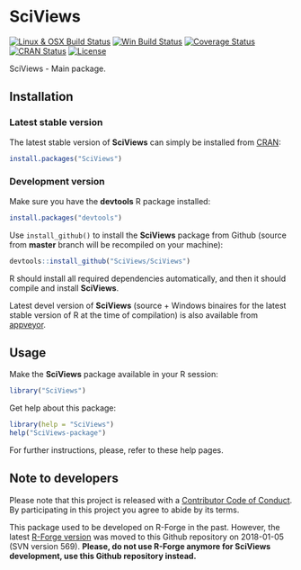 # SciViews

[![Linux & OSX Build Status](https://travis-ci.org/SciViews/SciViews.svg )](https://travis-ci.org/SciViews/SciViews)
[![Win Build Status](https://ci.appveyor.com/api/projects/status/github/SciViews/SciViews?branch=master&svg=true)](http://ci.appveyor.com/project/phgrosjean/SciViews)
[![Coverage Status](https://img.shields.io/codecov/c/github/SciViews/SciViews/master.svg)
](https://codecov.io/github/SciViews/SciViews?branch=master)
[![CRAN Status](http://www.r-pkg.org/badges/version/SciViews)](http://cran.r-project.org/package=SciViews)
[![License](https://img.shields.io/badge/license-GPL-blue.svg)](http://www.gnu.org/licenses/gpl-2.0.html)

SciViews - Main package.


## Installation

### Latest stable version

The latest stable version of **SciViews** can simply be installed from [CRAN](http://cran.r-project.org):

```r
install.packages("SciViews")
```


### Development version

Make sure you have the **devtools** R package installed:

```r
install.packages("devtools")
```

Use `install_github()` to install the **SciViews** package from Github (source from **master** branch will be recompiled on your machine):

```r
devtools::install_github("SciViews/SciViews")
```

R should install all required dependencies automatically, and then it should compile and install **SciViews**.

Latest devel version of **SciViews** (source + Windows binaires for the latest stable version of R at the time of compilation) is also available from [appveyor](https://ci.appveyor.com/project/phgrosjean/SciViews/build/artifacts).


## Usage

Make the **SciViews** package available in your R session:

```r
library("SciViews")
```

Get help about this package:

```r
library(help = "SciViews")
help("SciViews-package")
```

For further instructions, please, refer to these help pages.


## Note to developers

Please note that this project is released with a [Contributor Code of Conduct](CONDUCT.md). By participating in this project you agree to abide by its terms.


This package used to be developed on R-Forge in the past. However, the latest [R-Forge version](https://r-forge.r-project.org/projects/sciviews/) was moved to this Github repository on 2018-01-05 (SVN version 569). **Please, do not use R-Forge anymore for SciViews development, use this Github repository instead.**
